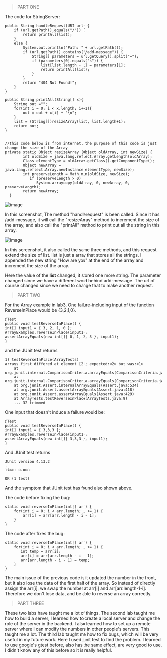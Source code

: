 >PART ONE

The code for StringServer:


    public String handleRequest(URI url) {
        if (url.getPath().equals("/")) {
            return printAll(list);
        }
        else {
            System.out.println("Path: " + url.getPath());
            if (url.getPath().contains("/add-message")) {
                String[] parameters = url.getQuery().split("=");
                if (parameters[0].equals("s")) {
                    list[list.length - 1] = parameters[1];   
                    return printAll(list);
                }
            }
            return "404 Not Found!";
        }
    }

    public String printAll(String[] x){
        String out ="";
        for(int i = 0; i < x.length; i+=1){
            out = out + x[i] + "\n";
        }
        list = (String[])resizeArray(list, list.length+1);
        return out;
    }


    //this code below is from internet, the purpose of this code is just change the size of the Array
    private static Object resizeArray (Object oldArray, int newSize) {
            int oldSize = java.lang.reflect.Array.getLength(oldArray);
            Class elementType = oldArray.getClass().getComponentType();
            Object newArray = java.lang.reflect.Array.newInstance(elementType, newSize);
            int preserveLength = Math.min(oldSize, newSize);
               if (preserveLength > 0)
                  System.arraycopy(oldArray, 0, newArray, 0, preserveLength);
            return newArray;
      }


![image](https://user-images.githubusercontent.com/71479254/215657068-2a22f86f-45d3-498d-9a95-5981e9b9e95e.png)

In this screenshot, The method "handlerequest" is been called. Since it has /add-message, it will call the "resizeArray" method to increment the size of the array, and also call the "printAll" method to print out all the string in this array.

![image](https://user-images.githubusercontent.com/71479254/215657686-6fbca17b-eedd-4c79-8ce5-3eec0089dfa5.png)

In this screenshot, it also called the same three methods, and this request extend the size of list. list is just a array that stores all the strings. I appended the new string "How are you" at the end of the array and increment the size of the array.

Here the value of the **list** changed, it stored one more string. The parameter changed since we have a different word behind add-message. The url of course changed since we need to change that to make another request.

>PART TWO

For the Array example in lab3, One failure-including input of the function ReverseInPlace would be {3,2,1,0}. 

    @Test 
	public void testReverseInPlace() {
    int[] input1 = { 3, 2, 1, 0 };
    ArrayExamples.reverseInPlace(input1);
    assertArrayEquals(new int[]{ 0, 1, 2, 3 }, input1);
	}

and the JUnit test returns

    1) testReverseInPlace(ArrayTests)
    arrays first differed at element [2]; expected:<2> but was:<1>
        at org.junit.internal.ComparisonCriteria.arrayEquals(ComparisonCriteria.java:78)
        at org.junit.internal.ComparisonCriteria.arrayEquals(ComparisonCriteria.java:28)
        at org.junit.Assert.internalArrayEquals(Assert.java:534)
        at org.junit.Assert.assertArrayEquals(Assert.java:418)
        at org.junit.Assert.assertArrayEquals(Assert.java:429)
        at ArrayTests.testReverseInPlace(ArrayTests.java:9)
        ... 32 trimmed

One input that doesn't induce a failure would be:

    @Test 
	public void testReverseInPlace() {
    int[] input1 = { 3,3,3 };
    ArrayExamples.reverseInPlace(input1);
    assertArrayEquals(new int[]{ 3,3,3 }, input1);
	}
    
 And JUnit test returns 
 
    JUnit version 4.13.2
    .
    Time: 0.008

    OK (1 test)
 
 And the symptom that JUnit test has found also shown above.
 
 The code before fixing the bug:
 
    static void reverseInPlace(int[] arr) {
        for(int i = 0; i < arr.length; i += 1) {
            arr[i] = arr[arr.length - i - 1];
        }
    }
    
The code after fixes the bug:

    static void reverseInPlace(int[] arr) {
        for(int i = 0; i < arr.length; i += 1) {
           int temp = arr[i];
           arr[i] = arr[arr.length - i - 1];
           arr[arr.length - i - 1] = temp;
        }
    }  
    
 The main issue of the previous code is it updated the number in the front, but it also lose the data of the first half of the array. So instead of directly assign the arr[i], we swap the number at arr[i] and arr[arr.length-1-i]. Therefore we don't lose data, and be able to reverse an array correctly.
 
 >PART THREE
 
These two labs have taught me a lot of things. The second lab taught me how to build a server, I learned how to create a local server and change the role of the server in the backend. I also learned how to set up a remote server where I can modify the numbers in other people's servers. This taught me a lot. The third lab taught me how to fix bugs, which will be very useful in my future work. Here I used junit test to find the problem. I learned to use google's gtest before, also has the same effect, are very good to use. I didn't know any of this before so it is really helpful.
